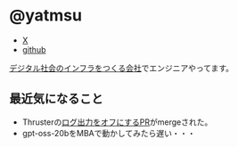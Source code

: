 # @yatmsu

- [X](https://x.com/yatmsu)
- [github](https://github.com/yatmsu)

[デジタル社会のインフラをつくる会社](https://biz.trustdock.io/)でエンジニアやってます。

## 最近気になること

* Thrusterの[ログ出力をオフにするPR](https://github.com/basecamp/thruster/pull/50)がmergeされた。
* gpt-oss-20bをMBAで動かしてみたら遅い・・・

